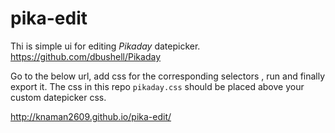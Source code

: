 # pika-edit

Thi is simple ui for editing *Pikaday* datepicker.
https://github.com/dbushell/Pikaday

Go to the below url, add css for the corresponding selectors , run and finally export it. The css in  this repo `pikaday.css` should be placed above your custom datepicker css.

http://knaman2609.github.io/pika-edit/


